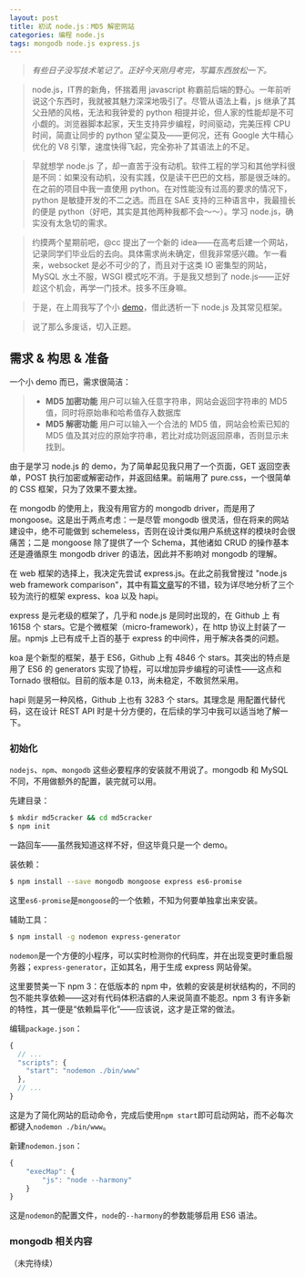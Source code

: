 ```yaml
---
layout: post
title: 初试 node.js：MD5 解密网站
categories: 编程 node.js
tags: mongodb node.js express.js
---
```


> _有些日子没写技术笔记了。正好今天刚月考完，写篇东西放松一下。_



> node.js，IT界的新角，怀揣着用 javascript 称霸前后端的野心。一年前听说这个东西时，我就被其魅力深深地吸引了。尽管从语法上看，js 继承了其父丑陋的风格，无法和我钟爱的 python 相提并论，但人家的性能却是不可小觑的。浏览器脚本起家，天生支持异步编程，时间驱动，完美压榨 CPU 时间，简直让同步的 python 望尘莫及——更何况，还有 Google 大牛精心优化的 V8 引擎，速度快得飞起，完全弥补了其语法上的不足。

> 早就想学 node.js 了，却一直苦于没有动机。软件工程的学习和其他学科很是不同：如果没有动机，没有实践，仅是读干巴巴的文档，那是很乏味的。在之前的项目中我一直使用 python。在对性能没有过高的要求的情况下，python 是敏捷开发的不二之选。而且在 SAE 支持的三种语言中，我最擅长的便是 python（好吧，其实是其他两种我都不会～～）。学习 node.js，确实没有太急切的需求。

> 约摸两个星期前吧，@cc 提出了一个新的 idea——在高考后建一个网站，记录同学们毕业后的去向。具体需求尚未确定，但我非常感兴趣。乍一看来，websocket 是必不可少的了，而且对于这类 IO 密集型的网站，MySQL 水土不服，WSGI 模式吃不消。于是我又想到了 node.js——正好趁这个机会，再学一门技术。技多不压身嘛。

> 于是，在上周我写了个小 [demo](https://github.com/hsfzxjy/md5cracker/)，借此透析一下 node.js 及其常见框架。

> 说了那么多废话，切入正题。

## 需求 & 构思 & 准备

一个小 demo 而已，需求很简洁：

> + **MD5 加密功能** 用户可以输入任意字符串，网站会返回字符串的 MD5 值，同时将原始串和哈希值存入数据库
> + **MD5 解密功能** 用户可以输入一个合法的 MD5 值，网站会检索已知的 MD5 值及其对应的原始字符串，若比对成功则返回原串，否则显示未找到。

由于是学习 node.js 的 demo，为了简单起见我只用了一个页面，GET 返回空表单，POST 执行加密或解密动作，并返回结果。前端用了 pure.css，一个很简单的 CSS 框架，只为了效果不要太挫。

在 mongodb 的使用上，我没有用官方的 mongodb driver，而是用了 mongoose。这是出于两点考虑：一是尽管 mongodb 很灵活，但在将来的网站建设中，绝不可能做到 schemeless，否则在设计类似用户系统这样的模块时会很痛苦；二是 mongoose 除了提供了一个 Schema，其他诸如 CRUD 的操作基本还是遵循原生 mongodb driver 的语法，因此并不影响对 mongodb 的理解。

在 web 框架的选择上，我决定先尝试 express.js。在此之前我曾搜过 "node.js web framework comparison"，其中有篇[文章](https://www.airpair.com/node.js/posts/nodejs-framework-comparison-express-koa-hapi)写的不错，较为详尽地分析了三个较为流行的框架 express、koa 以及 hapi。

express 是元老级的框架了，几乎和 node.js 是同时出现的，在 Github 上 有 16158 个 stars。它是个微框架（micro-framework），在 http 协议上封装了一层。npmjs 上已有成千上百的基于 express 的中间件，用于解决各类的问题。

koa 是个新型的框架，基于 ES6，Github 上有 4846 个 stars。其突出的特点是用了 ES6 的 generators 实现了协程，可以增加异步编程的可读性——这点和 Tornado 很相似。目前的版本是 0.13，尚未稳定，不敢贸然采用。

hapi 则是另一种风格，Github 上也有 3283 个 stars。其理念是 用配置代替代码，这在设计 REST API 时是十分方便的，在后续的学习中我可以适当地了解一下。

### 初始化

`nodejs`、`npm`、`mongodb` 这些必要程序的安装就不用说了。mongodb 和 MySQL 不同，不用做额外的配置，装完就可以用。

先建目录：

```sh
$ mkdir md5cracker && cd md5cracker
$ npm init
```

一路回车——虽然我知道这样不好，但这毕竟只是一个 demo。

装依赖：

```sh
$ npm install --save mongodb mongoose express es6-promise
```

这里`es6-promise`是`mongoose`的一个依赖，不知为何要单独拿出来安装。

辅助工具：

```sh
$ npm install -g nodemon express-generator
```

`nodemon`是一个方便的小程序，可以实时检测你的代码库，并在出现变更时重启服务器；`express-generator`，正如其名，用于生成 express 网站骨架。

这里要赞美一下 npm 3：在低版本的 npm 中，依赖的安装是树状结构的，不同的包不能共享依赖——这对有代码体积洁癖的人来说简直不能忍。npm 3 有许多新的特性，其一便是“依赖扁平化”——应该说，这才是正常的做法。

编辑`package.json`：

```js
{
  // ...
  "scripts": {
    "start": "nodemon ./bin/www"
  },
  // ...
}
```

这是为了简化网站的启动命令，完成后使用`npm start`即可启动网站，而不必每次都键入`nodemon ./bin/www`。

新建`nodemon.json`：

```js
{
    "execMap": {
        "js": "node --harmony"
    }
}
```

这是`nodemon`的配置文件，`node`的`--harmony`的参数能够启用 ES6 语法。

### mongodb 相关内容

（未完待续）